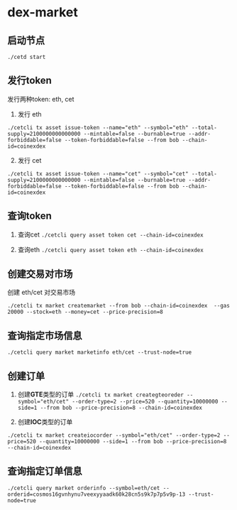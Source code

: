 # dex-market

## 启动节点

`./cetd start`

## 发行token 

发行两种token: eth, cet

1. 发行 eth

`./cetcli tx asset issue-token --name="eth" --symbol="eth" --total-supply=2100000000000000 --mintable=false --burnable=true --addr-forbiddable=false --token-forbiddable=false --from bob --chain-id=coinexdex`

2. 发行 cet 

`./cetcli tx asset issue-token --name="cet" --symbol="cet" --total-supply=2100000000000000 --mintable=false --burnable=true --addr-forbiddable=false --token-forbiddable=false --from bob --chain-id=coinexdex`


## 查询token

1. 查询cet
`./cetcli query asset token cet --chain-id=coinexdex`

2. 查询eth
`./cetcli query asset token eth --chain-id=coinexdex`

## 创建交易对市场
创建 eth/cet 对交易市场

`./cetcli tx market createmarket --from bob --chain-id=coinexdex  --gas 20000 --stock=eth --money=cet --price-precision=8`


## 查询指定市场信息

`./cetcli query market marketinfo eth/cet --trust-node=true`

## 创建订单

1. 创建**GTE**类型的订单
`./cetcli tx market creategteoreder --symbol="eth/cet" --order-type=2 --price=520 --quantity=10000000 --side=1 --from bob --price-precision=8 --chain-id=coinexdex  `   

2. 创建**IOC**类型的订单

`./cetcli tx market createiocorder --symbol="eth/cet" --order-type=2 --price=520 --quantity=10000000 --side=1 --from bob --price-precision=8 --chain-id=coinexdex  `

## 查询指定订单信息

`./cetcli query market orderinfo --symbol=eth/cet --orderid=cosmos16gvnhynu7veexyyaadk60k28cn5s9k7p7p5v9p-13 --trust-node=true`


